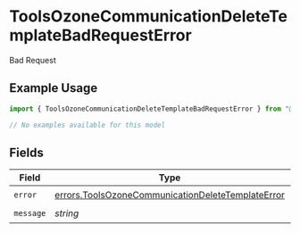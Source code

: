 # ToolsOzoneCommunicationDeleteTemplateBadRequestError

Bad Request

## Example Usage

```typescript
import { ToolsOzoneCommunicationDeleteTemplateBadRequestError } from "@speakeasy-sdks/bluesky/models/errors";

// No examples available for this model
```

## Fields

| Field                                                                                                                  | Type                                                                                                                   | Required                                                                                                               | Description                                                                                                            |
| ---------------------------------------------------------------------------------------------------------------------- | ---------------------------------------------------------------------------------------------------------------------- | ---------------------------------------------------------------------------------------------------------------------- | ---------------------------------------------------------------------------------------------------------------------- |
| `error`                                                                                                                | [errors.ToolsOzoneCommunicationDeleteTemplateError](../../models/errors/toolsozonecommunicationdeletetemplateerror.md) | :heavy_check_mark:                                                                                                     | N/A                                                                                                                    |
| `message`                                                                                                              | *string*                                                                                                               | :heavy_check_mark:                                                                                                     | N/A                                                                                                                    |